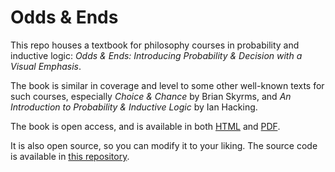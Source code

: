 # Odds & Ends

This repo houses a textbook for philosophy courses in probability and inductive logic: *Odds & Ends: Introducing Probability & Decision with a Visual Emphasis*.

The book is similar in coverage and level to some other well-known texts for such courses, especially *Choice & Chance* by Brian Skyrms, and *An Introduction to Probability & Inductive Logic* by Ian Hacking.

The book is open access, and is available in both [HTML](http://jonathanweisberg.org/vip/) and [PDF](https://github.com/jweisber/vip/raw/master/docs/_main.pdf).

It is also open source, so you can modify it to your liking. The source code is available in [this repository](https://github.com/jweisber/vip-source). 